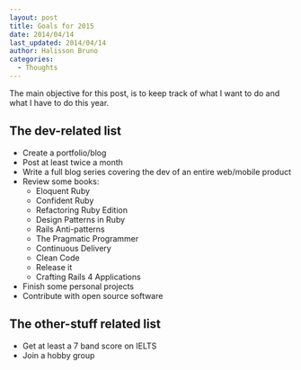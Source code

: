 ```yaml
---
layout: post
title: Goals for 2015
date: 2014/04/14
last_updated: 2014/04/14
author: Halisson Bruno
categories:
  - Thoughts
---
```


The main objective for this post, is to keep track of what I want to do and what I have to do this year.

## The dev-related list

* Create a portfolio/blog
* Post at least twice a month
* Write a full blog series covering the dev of an entire web/mobile product
* Review some books:
  * Eloquent Ruby
  * Confident Ruby
  * Refactoring Ruby Edition
  * Design Patterns in Ruby
  * Rails Anti-patterns
  * The Pragmatic Programmer
  * Continuous Delivery
  * Clean Code
  * Release it
  * Crafting Rails 4 Applications
* Finish some personal projects
* Contribute with open source software

## The other-stuff related list

* Get at least a 7 band score on IELTS
* Join a hobby group
